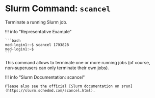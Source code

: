 # Slurm Command: `scancel`

Terminate a running Slurm job.

!!! info "Representative Example"

    ```bash
    med-login1:~$ scancel 1703828
    med-login1:~$
    ```

This command allows to terminate one or more running jobs (of course, non-superusers can only terminate their own jobs).

!!! info "Slurm Documentation: scancel"

    Please also see the official [Slurm documentation on srun](https://slurm.schedmd.com/scancel.html).
